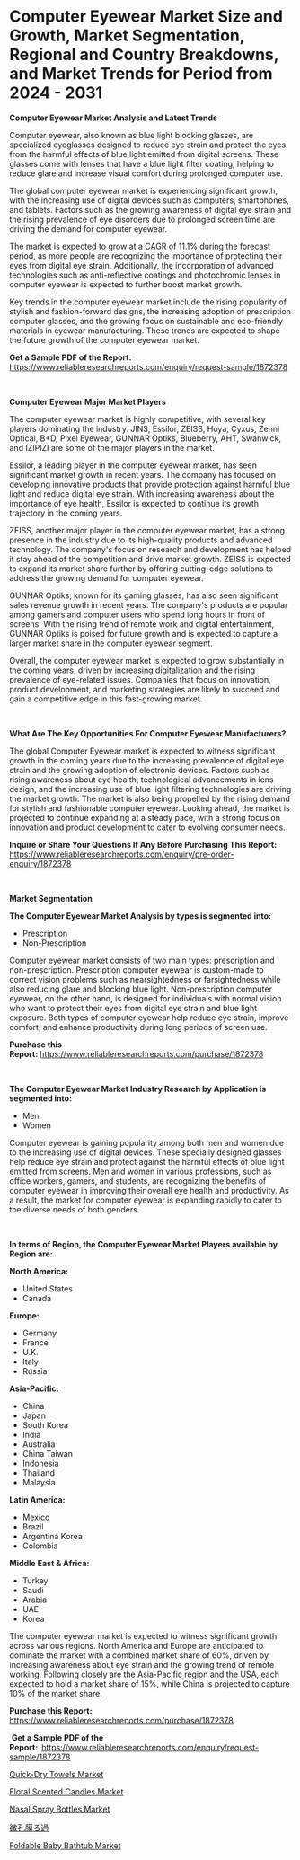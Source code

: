 <p><h1>Computer Eyewear Market Size and Growth, Market Segmentation, Regional and Country Breakdowns, and Market Trends for Period from 2024 -  2031</h1></p><p><strong>Computer Eyewear Market Analysis and Latest Trends</strong></p>
<p><p>Computer eyewear, also known as blue light blocking glasses, are specialized eyeglasses designed to reduce eye strain and protect the eyes from the harmful effects of blue light emitted from digital screens. These glasses come with lenses that have a blue light filter coating, helping to reduce glare and increase visual comfort during prolonged computer use.</p><p>The global computer eyewear market is experiencing significant growth, with the increasing use of digital devices such as computers, smartphones, and tablets. Factors such as the growing awareness of digital eye strain and the rising prevalence of eye disorders due to prolonged screen time are driving the demand for computer eyewear.</p><p>The market is expected to grow at a CAGR of 11.1% during the forecast period, as more people are recognizing the importance of protecting their eyes from digital eye strain. Additionally, the incorporation of advanced technologies such as anti-reflective coatings and photochromic lenses in computer eyewear is expected to further boost market growth.</p><p>Key trends in the computer eyewear market include the rising popularity of stylish and fashion-forward designs, the increasing adoption of prescription computer glasses, and the growing focus on sustainable and eco-friendly materials in eyewear manufacturing. These trends are expected to shape the future growth of the computer eyewear market.</p></p>
<p><strong>Get a Sample PDF of the Report:&nbsp;</strong> <a href="https://www.reliableresearchreports.com/enquiry/request-sample/1872378">https://www.reliableresearchreports.com/enquiry/request-sample/1872378</a></p>
<p>&nbsp;</p>
<p><strong>Computer Eyewear Major Market Players</strong></p>
<p><p>The computer eyewear market is highly competitive, with several key players dominating the industry. JINS, Essilor, ZEISS, Hoya, Cyxus, Zenni Optical, B+D, Pixel Eyewear, GUNNAR Optiks, Blueberry, AHT, Swanwick, and IZIPIZI are some of the major players in the market.</p><p>Essilor, a leading player in the computer eyewear market, has seen significant market growth in recent years. The company has focused on developing innovative products that provide protection against harmful blue light and reduce digital eye strain. With increasing awareness about the importance of eye health, Essilor is expected to continue its growth trajectory in the coming years.</p><p>ZEISS, another major player in the computer eyewear market, has a strong presence in the industry due to its high-quality products and advanced technology. The company's focus on research and development has helped it stay ahead of the competition and drive market growth. ZEISS is expected to expand its market share further by offering cutting-edge solutions to address the growing demand for computer eyewear.</p><p>GUNNAR Optiks, known for its gaming glasses, has also seen significant sales revenue growth in recent years. The company's products are popular among gamers and computer users who spend long hours in front of screens. With the rising trend of remote work and digital entertainment, GUNNAR Optiks is poised for future growth and is expected to capture a larger market share in the computer eyewear segment.</p><p>Overall, the computer eyewear market is expected to grow substantially in the coming years, driven by increasing digitalization and the rising prevalence of eye-related issues. Companies that focus on innovation, product development, and marketing strategies are likely to succeed and gain a competitive edge in this fast-growing market.</p></p>
<p>&nbsp;</p>
<p><strong>What Are The Key Opportunities For Computer Eyewear Manufacturers?</strong></p>
<p><p>The global Computer Eyewear market is expected to witness significant growth in the coming years due to the increasing prevalence of digital eye strain and the growing adoption of electronic devices. Factors such as rising awareness about eye health, technological advancements in lens design, and the increasing use of blue light filtering technologies are driving the market growth. The market is also being propelled by the rising demand for stylish and fashionable computer eyewear. Looking ahead, the market is projected to continue expanding at a steady pace, with a strong focus on innovation and product development to cater to evolving consumer needs.</p></p>
<p><strong>Inquire or Share Your Questions If Any Before Purchasing This Report:</strong> <a href="https://www.reliableresearchreports.com/enquiry/pre-order-enquiry/1872378">https://www.reliableresearchreports.com/enquiry/pre-order-enquiry/1872378</a></p>
<p>&nbsp;</p>
<p><strong>Market Segmentation</strong></p>
<p><strong>The Computer Eyewear Market Analysis by types is segmented into:</strong></p>
<p><ul><li>Prescription</li><li>Non-Prescription</li></ul></p>
<p><p>Computer eyewear market consists of two main types: prescription and non-prescription. Prescription computer eyewear is custom-made to correct vision problems such as nearsightedness or farsightedness while also reducing glare and blocking blue light. Non-prescription computer eyewear, on the other hand, is designed for individuals with normal vision who want to protect their eyes from digital eye strain and blue light exposure. Both types of computer eyewear help reduce eye strain, improve comfort, and enhance productivity during long periods of screen use.</p></p>
<p><strong>Purchase this Report:&nbsp;</strong><a href="https://www.reliableresearchreports.com/purchase/1872378">https://www.reliableresearchreports.com/purchase/1872378</a></p>
<p>&nbsp;</p>
<p><strong>The Computer Eyewear Market Industry Research by Application is segmented into:</strong></p>
<p><ul><li>Men</li><li>Women</li></ul></p>
<p><p>Computer eyewear is gaining popularity among both men and women due to the increasing use of digital devices. These specially designed glasses help reduce eye strain and protect against the harmful effects of blue light emitted from screens. Men and women in various professions, such as office workers, gamers, and students, are recognizing the benefits of computer eyewear in improving their overall eye health and productivity. As a result, the market for computer eyewear is expanding rapidly to cater to the diverse needs of both genders.</p></p>
<p>&nbsp;</p>
<p><strong>In terms of Region, the Computer Eyewear Market Players available by Region are:</strong></p>
<p>
    <p> <strong> North America: </strong>
        <ul>
            <li>United States</li>
            <li>Canada</li>
        </ul>
        </p> 
    <p> <strong> Europe: </strong>
        <ul>
            <li>Germany</li>
            <li>France</li>
            <li>U.K.</li>
            <li>Italy</li>
            <li>Russia</li>
        </ul>
        </p> 
    <p> <strong> Asia-Pacific: </strong>
        <ul>
            <li>China</li>
            <li>Japan</li>
            <li>South Korea</li>
            <li>India</li>
            <li>Australia</li>
            <li>China Taiwan</li>
            <li>Indonesia</li>
            <li>Thailand</li>
            <li>Malaysia</li>
        </ul>
        </p> 
    <p> <strong> Latin America: </strong>
        <ul>
            <li>Mexico</li>
            <li>Brazil</li>
            <li>Argentina Korea</li>
            <li>Colombia</li>
        </ul>
        </p> 
    <p> <strong> Middle East & Africa: </strong>
        <ul>
            <li>Turkey</li>
            <li>Saudi</li>
            <li>Arabia</li>
            <li>UAE</li>
            <li>Korea</li>
        </ul>
    </p>
    </p>
<p><p>The computer eyewear market is expected to witness significant growth across various regions. North America and Europe are anticipated to dominate the market with a combined market share of 60%, driven by increasing awareness about eye strain and the growing trend of remote working. Following closely are the Asia-Pacific region and the USA, each expected to hold a market share of 15%, while China is projected to capture 10% of the market share.</p></p>
<p><strong>Purchase this Report: </strong><a href="https://www.reliableresearchreports.com/purchase/1872378">https://www.reliableresearchreports.com/purchase/1872378</a></p>
<p>&nbsp;<strong>Get a Sample PDF of the Report:&nbsp;&nbsp;</strong><a href="https://www.reliableresearchreports.com/enquiry/request-sample/1872378">https://www.reliableresearchreports.com/enquiry/request-sample/1872378</a></p>
<p><strong></strong></p>
<p><p><a href="https://issuu.com/reportprime-2/docs/quick-dry-towels-market-size-2030.pptx">Quick-Dry Towels Market</a></p><p><a href="https://github.com/dx0328/Market-Research-Report-List-1/blob/main/floral-scented-candles-market.md">Floral Scented Candles Market</a></p><p><a href="https://github.com/juancolorado15/Market-Research-Report-List-1/blob/main/nasal-spray-bottles-market.md">Nasal Spray Bottles Market</a></p><p><a href="https://github.com/ksxzwxabcuynh011/Market-Research-Report-List-1/blob/main/68777723146.md">微孔膜ろ過</a></p><p><a href="https://issuu.com/reportprime-2/docs/foldable-baby-bathtub-market-size-2030.pptx">Foldable Baby Bathtub Market</a></p></p>